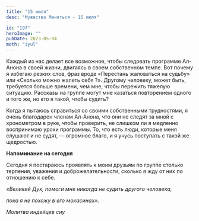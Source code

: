 ```yaml
---
title: "15 июля"
desc: "Мужество Меняться - 15 июля"

id: "197"
heroImage: ""
pubDate: 2023-05-04
moth: "iyul"
---
```


Каждый из нас делает все возможное, чтобы следовать программе Ал-Анона в своей
жизни, двигаясь в своем собственном темпе. Вот почему я избегаю резких слов,
фраз вроде «Перестань жаловаться на судьбу» или «Сколько можно жалеть себя ?».
Другому человеку, может быть, требуется больше времени, чем мне, чтобы
пережить тяжелую ситуацию. Рассказы на группе могут мне казаться повторением
одного и того же, но кто я такой, чтобы судить?

Когда я пытаюсь справиться со своими собственными трудностями, я очень
благодарен членам Ал-Анона, что они не следят за мной с хронометром в руке,
чтобы проверить, не слишком ли я медленно воспринимаю уроки программы. То, что
есть люди, которые меня слушают и не судят, — огромное благо, и я учусь
поступать с такой же щедростью.

**Напоминание на сегодня**

Сегодня я постараюсь проявлять к моим друзьям по группе столько терпения,
уважения и доброжелательности, сколько я жду от них по отношению к себе.

_«Великий Дух, помоги мне никогда не судить другого человека,_

_пока я не похожу в его мокасинах»._

_Молитва индейцев сиу_

